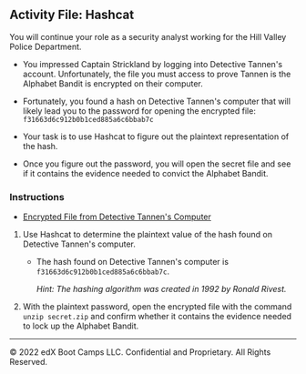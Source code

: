 ## Activity File: Hashcat 

You will continue your role as a security analyst working for the Hill Valley Police Department. 

- You impressed Captain Strickland by logging into Detective Tannen's account. Unfortunately, the file you must access to prove Tannen is the Alphabet Bandit is encrypted on their computer.

- Fortunately, you found a hash on Detective Tannen's computer that will likely lead you to the password for opening the encrypted file: `f31663d6c912b0b1ced885a6c6bbab7c`

- Your task is to use Hashcat to figure out the plaintext representation of the hash.

- Once you figure out the password, you will open the secret file and see if it contains the evidence needed to convict the Alphabet Bandit.

### Instructions

- [Encrypted File from Detective Tannen's Computer](../../../resources/secret.zip)

1. Use Hashcat to determine the plaintext value of the hash found on Detective Tannen's computer.

   - The hash found on Detective Tannen's computer is `f31663d6c912b0b1ced885a6c6bbab7c`.
   
       *Hint: The hashing algorithm was created in 1992 by Ronald Rivest.*

2. With the plaintext password, open the encrypted file with the command `unzip secret.zip` and confirm whether it contains the evidence needed to lock up the Alphabet Bandit. 

---

 © 2022 edX Boot Camps LLC. Confidential and Proprietary. All Rights Reserved.
